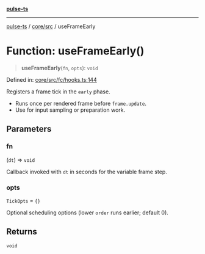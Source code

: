 [**pulse-ts**](../../../README.md)

***

[pulse-ts](../../../README.md) / [core/src](../README.md) / useFrameEarly

# Function: useFrameEarly()

> **useFrameEarly**(`fn`, `opts`): `void`

Defined in: [core/src/fc/hooks.ts:144](https://github.com/jlehett/pulse-ts/blob/95f7e0ab0aafbcd2aad691251c554317b3dfe19c/packages/core/src/fc/hooks.ts#L144)

Registers a frame tick in the `early` phase.

- Runs once per rendered frame before `frame.update`.
- Use for input sampling or preparation work.

## Parameters

### fn

(`dt`) => `void`

Callback invoked with `dt` in seconds for the variable frame step.

### opts

`TickOpts` = `{}`

Optional scheduling options (lower `order` runs earlier; default 0).

## Returns

`void`
